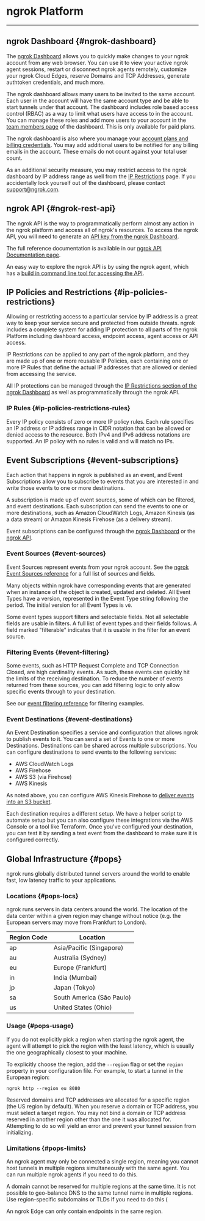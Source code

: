 
# ngrok Platform
--------------

## ngrok Dashboard {#ngrok-dashboard}

The [ngrok Dashboard](https://dashboard.ngrok.com) allows you to quickly make changes to your ngrok account from any web browser. You can use it to view your active ngrok agent sessions, restart or disconnect ngrok agents remotely, customize your ngrok Cloud Edges, reserve Domains and TCP Addresses, generate authtoken credentials, and much more.

The ngrok dashboard allows many users to be invited to the same account. Each user in the account will have the same account type and be able to start tunnels under that account. The dashboard includes role based access control (RBAC) as a way to limit what users have access to in the account. You can manage these roles and add more users to your account in the [team members page](https://dashboard.ngrok.com/team/members) of the dashboard. This is only available for paid plans.

The ngrok dashboard is also where you manage your [account plans and billing credentials](https://dashboard.ngrok.com/billing). You may add additional users to be notified for any billing emails in the account. These emails do not count against your total user count.

As an additional security measure, you may restrict access to the ngrok dashboard by IP address range as well from the [IP Restrictions](https://dashboard.ngrok.com/security/ip-restrictions) page. If you accidentally lock yourself out of the dashboard, please contact [support@ngrok.com](mailto:support@ngrok.com?subject=Locked%20Out%20of%20Dashboard%20due%20to%20IP%20Restriction).

## ngrok API {#ngrok-rest-api}

The ngrok API is the way to programmatically perform almost any action in the ngrok platform and access all of ngrok's resources. To access the ngrok API, you will need to generate an [API key from the ngrok Dashboard](https://dashboard.ngrok.com/api).

The full reference documentation is available in our [ngrok API Documentation page](/docs/api).

An easy way to explore the ngrok API is by using the ngrok agent, which has a [build in command line tool for accessing the API](/docs/ngrok-agent/ngrok#command-ngrok-api).

## IP Policies and Restrictions {#ip-policies-restrictions}

Allowing or restricting access to a particular service by IP address is a great way to keep your service secure and protected from outside threats. ngrok includes a complete system for adding IP protection to all parts of the ngrok Platform including dashboard access, endpoint access, agent access or API access.

IP Restrictions can be applied to any part of the ngrok platform, and they are made up of one or more reusable IP Policies, each containing one or more IP Rules that define the actual IP addresses that are allowed or denied from accessing the service.

All IP protections can be managed through the [IP Restrictions section of the ngrok Dashboard](https://dashboard.ngrok.com/security/ip-restrictions) as well as programmatically through the ngrok API.

### IP Rules {#ip-policies-restrictions-rules}

Every IP policy consists of zero or more IP policy rules. Each rule specifies an IP address or IP address range in CIDR notation that can be allowed or denied access to the resource. Both IPv4 and IPv6 address notations are supported. An IP policy with no rules is valid and will match no IPs.

## Event Subscriptions {#event-subscriptions}

Each action that happens in ngrok is published as an event, and Event Subscriptions allow you to subscribe to events that you are interested in and write those events to one or more destinations.

A subscription is made up of event sources, some of which can be filtered, and event destinations. Each subscription can send the events to one or more destinations, such as Amazon CloudWatch Logs, Amazon Kinesis (as a data stream) or Amazon Kinesis Firehose (as a delivery stream).

Event subscriptions can be configured through the [ngrok Dashboard](https://dashboard.ngrok.com/events/subscriptions) or the [ngrok API](/docs/api#api-event-subscriptions-create).

### Event Sources {#event-sources}

Event Sources represent events from your ngrok account. See the [ngrok Event Sources reference](/docs/events) for a full list of sources and fields.

Many objects within ngrok have corresponding events that are generated when an instance of the object is created, updated and deleted. All Event Types have a version, represented in the Event Type string following the period. The initial version for all Event Types is `v0`.

Some event types support filters and selectable fields. Not all selectable fields are usable in filters. A full list of event types and their fields follows. A field marked "filterable" indicates that it is usable in the filter for an event source.

### Filtering Events {#event-filtering}

Some events, such as HTTP Request Complete and TCP Connection Closed, are high cardinality events. As such, these events can quickly hit the limits of the receiving destination. To reduce the number of events returned from these sources, you can add filtering logic to only allow specific events through to your destination.

See our [event filtering reference](/docs/events/filtering) for filtering examples.

### Event Destinations {#event-destinations}

An Event Destination specifies a service and configuration that allows ngrok to publish events to it. You can send a set of Events to one or more Destinations. Destinations can be shared across multiple subscriptions. You can configure destinations to send events to the following services:

* AWS CloudWatch Logs
* AWS Firehose
* AWS S3 (via Firehose)
* AWS Kinesis

As noted above, you can configure AWS Kinesis Firehose to [deliver events into an S3 bucket](https://docs.aws.amazon.com/firehose/latest/dev/create-destination.html#create-destination-s3).

Each destination requires a different setup. We have a helper script to automate setup but you can also configure these integrations via the AWS Console or a tool like Terraform. Once you've configured your destination, you can test it by sending a test event from the dashboard to make sure it is configured correctly.

## Global Infrastructure {#pops}

ngrok runs globally distributed tunnel servers around the world to enable fast, low latency traffic to your applications.

### Locations {#pops-locs}

ngrok runs servers in data centers around the world. The location of the data center within a given region may change without notice (e.g. the European servers may move from Frankfurt to London).

| Region Code | Location |
| --- | --- |
| ap  | Asia/Pacific (Singapore) |
| au  | Australia (Sydney) |
| eu  | Europe (Frankfurt) |
| in  | India (Mumbai) |
| jp  | Japan (Tokyo) |
| sa  | South America (São Paulo) |
| us  | United States (Ohio) |

### Usage {#pops-usage}

If you do not explicitly pick a region when starting the ngrok agent, the agent will attempt to pick the region with the least latency, which is usually the one geographically closest to your machine.

To explicitly choose the region, add the `--region` flag or set the `region` property in your configuration file. For example, to start a tunnel in the European region:

    ngrok http --region eu 8080

Reserved domains and TCP addresses are allocated for a specific region (the US region by default). When you reserve a domain or TCP address, you must select a target region. You may not bind a domain or TCP address reserved in another region other than the one it was allocated for. Attempting to do so will yield an error and prevent your tunnel session from initializing.

### Limitations {#pops-limits}

An ngrok agent may only be connected a single region, meaning you cannot host tunnels in multiple regions simultaneously with the same agent. You can run multiple ngrok agents if you need to do this.

A domain cannot be reserved for multiple regions at the same time. It is not possible to geo-balance DNS to the same tunnel name in multiple regions. Use region-specific subdomains or TLDs if you need to do this (

An ngrok Edge can only contain endpoints in the same region.